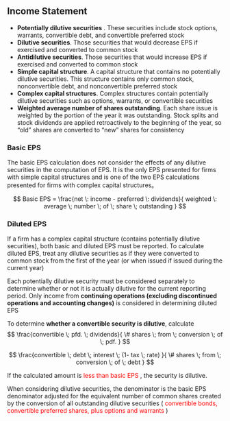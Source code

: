 ## Income Statement 
- **Potentially dilutive securities**  . These securities include stock options, warrants, convertible debt, and convertible preferred stock  
- **Dilutive securities**. Those securities that would decrease EPS if exercised and converted to common stock  
- **Antidilutive securities**. Those securities that would increase EPS if exercised and converted to common stock  
- **Simple capital structure**. A capital structure that contains no potentially dilutive securities. This structure contains only common stock, nonconvertible debt, and nonconvertible preferred stock 
- **Complex capital structures**. Complex structures contain potentially dilutive securities such as options, warrants, or convertible securities 
- **Weighted average number of shares outstanding**. Each share issue is weighted by the portion of the year it was outstanding. Stock splits and stock dividends are applied retroactively to the beginning of the year, so “old” shares are converted to “new” shares for consistency  

### Basic EPS 
The basic EPS calculation does not consider the effects of any dilutive securities in the computation of EPS. It is the only EPS presented for firms with simple capital structures and is one of the two EPS calculations presented for firms with complex capital structures。 

$$ Basic EPS = \frac{net \: income - preferred \: dividends}{ weighted \: average \; number \; of \; share \; outstanding } $$ 

### Diluted EPS 
If a firm has a complex capital structure (contains potentially dilutive securities), both basic and diluted EPS must be reported. To calculate diluted EPS, treat any dilutive securities as if they were converted to common stock from the first of the year (or when issued if issued during the current year) 

Each potentially dilutive security must be considered separately to determine whether or not it is actually dilutive for the current reporting period. Only income from **continuing operations (excluding discontinued operations and accounting changes)** is considered in determining diluted EPS 

To determine **whether a convertible security is dilutive**, calculate 
$$ \frac{convertible \; pfd. \; dividends}{ \# shares \; from \; conversion \; of \;  pdf. } $$ 

$$ \frac{convertible \; debt \; interest \; (1- tax \; rate) }{ \# shares \; from \; conversion \; of \; debt } $$   

If the calculated amount is <font color="red"> less than basic EPS </font>, the security is dilutive. 

When considering dilutive securities, the denominator is the basic EPS denominator
adjusted for the equivalent number of common shares created by the conversion of all outstanding dilutive securities ( <font color="red"> convertible bonds, convertible preferred shares, plus options and warrants </font> ) 









